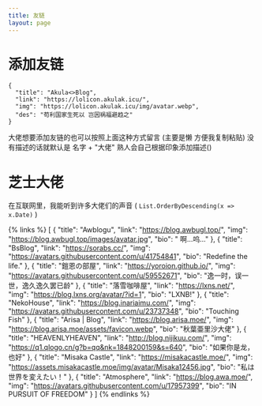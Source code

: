 ```yaml
---
title: 友链
layout: page
---
```


# 添加友链

```
{
  "title": "Akula<>Blog",
  "link": "https://lolicon.akulak.icu/",
  "img": "https://lolicon.akulak.icu/img/avatar.webp",
  "des": "苟利国家生死以 岂因祸福避趋之"
}
```
大佬想要添加友链的也可以按照上面这种方式留言 (主要是懒 方便我复制粘贴)
没有描述的话就默认是 名字 + "大佬"
熟人会自己根据印象添加描述()

# 芝士大佬

在互联网里，我能听到许多大佬们的声音 ( `List.OrderByDescending(x => x.Date)` )

{% links %}
[
    {
        "title": "Awblogu",
        "link": "https://blog.awbugl.top/",
        "img": "https://blog.awbugl.top/images/avatar.jpg",
        "bio": " 啊...呜..."
    },
    {
        "title": "BsBlog",
        "link": "https://sorabs.cc/",
        "img": "https://avatars.githubusercontent.com/u/41754841",
        "bio": "Redefine the life."
    },
    {
        "title": "鎧恩の部屋",
        "link": "https://yoroion.github.io/",
        "img": "https://avatars.githubusercontent.com/u/59552671",
        "bio": "逸一时，误一世，逸久逸久罢已龄"
    },
    {
        "title": "落雪咖啡屋",
        "link": "https://lxns.net/",
        "img": "https://blog.lxns.org/avatar/?id=1",
        "bio": "LXNB!"
    },
    {
        "title": "NekoHouse",
        "link": "https://blog.inariaimu.com/",
        "img": "https://avatars.githubusercontent.com/u/23737348",
        "bio": "Touching Fish"
    },
    {
        "title": "Arisa | Blog",
        "link": "https://blog.arisa.moe/",
        "img": "https://blog.arisa.moe/assets/favicon.webp",
        "bio": "秋葉亜里沙大佬"
    },
    {
        "title": "HEAVENLYHEAVEN",
        "link": "http://blog.nijikuu.com/",
        "img": "https://q1.qlogo.cn/g?b=qq&nk=1848200159&s=640",
        "bio": "如果你是龙，也好"
    },
    {
        "title": "Misaka Castle",
        "link": "https://misakacastle.moe/",
        "img": "https://assets.misakacastle.moe/img/avatar/Misaka12456.jpg",
        "bio": "私は世界を変えたい！"
    },
    {
        "title": "Atmosphere",
        "link": "https://blog.awa.moe/",
        "img": "https://avatars.githubusercontent.com/u/17957399",
        "bio": "IN PURSUIT OF FREEDOM"
    }
]
{% endlinks %}